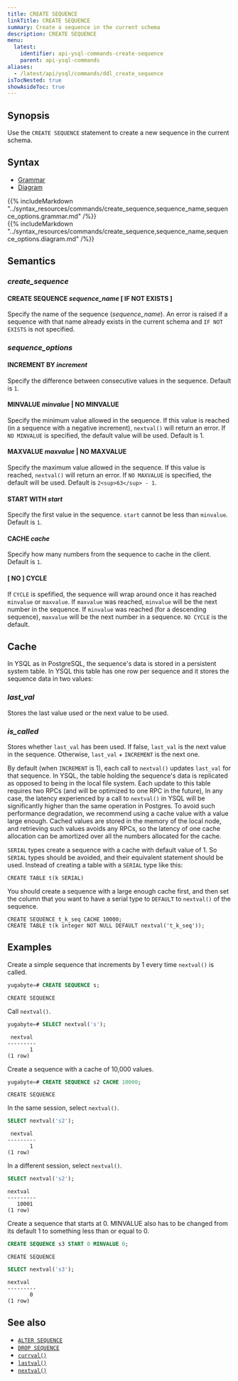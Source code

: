 ```yaml
---
title: CREATE SEQUENCE
linkTitle: CREATE SEQUENCE
summary: Create a sequence in the current schema
description: CREATE SEQUENCE
menu:
  latest:
    identifier: api-ysql-commands-create-sequence
    parent: api-ysql-commands
aliases:
  - /latest/api/ysql/commands/ddl_create_sequence
isTocNested: true
showAsideToc: true
---
```


## Synopsis

Use the `CREATE SEQUENCE` statement to create a new sequence in the current schema.

## Syntax

<ul class="nav nav-tabs nav-tabs-yb">
  <li >
    <a href="#grammar" class="nav-link active" id="grammar-tab" data-toggle="tab" role="tab" aria-controls="grammar" aria-selected="true">
      <i class="fas fa-file-alt" aria-hidden="true"></i>
      Grammar
    </a>
  </li>
  <li>
    <a href="#diagram" class="nav-link" id="diagram-tab" data-toggle="tab" role="tab" aria-controls="diagram" aria-selected="false">
      <i class="fas fa-project-diagram" aria-hidden="true"></i>
      Diagram
    </a>
  </li>
</ul>

<div class="tab-content">
  <div id="grammar" class="tab-pane fade show active" role="tabpanel" aria-labelledby="grammar-tab">
    {{% includeMarkdown "../syntax_resources/commands/create_sequence,sequence_name,sequence_options.grammar.md" /%}}
  </div>
  <div id="diagram" class="tab-pane fade" role="tabpanel" aria-labelledby="diagram-tab">
    {{% includeMarkdown "../syntax_resources/commands/create_sequence,sequence_name,sequence_options.diagram.md" /%}}
  </div>
</div>

## Semantics

### *create_sequence*

#### CREATE SEQUENCE *sequence_name* [ IF NOT EXISTS ]

Specify the name of the sequence (*sequence_name*). An error is raised if a sequence with that name already exists in the current schema and `IF NOT EXISTS` is not specified.

### *sequence_options*

#### INCREMENT BY *increment*

Specify the difference between consecutive values in the sequence. Default is `1`.

#### MINVALUE *minvalue* | NO MINVALUE

 Specify the minimum value allowed in the sequence. If this value is reached (in a sequence with a negative increment), `nextval()` will return an error. If `NO MINVALUE` is specified, the default value will be used. Default is 1.

#### MAXVALUE *maxvalue* | NO MAXVALUE

Specify the maximum value allowed in the sequence. If this value is reached, `nextval()` will return an error. If `NO MAXVALUE` is specified, the default will be used. Default is `2<sup>63</sup> - 1`.

#### START WITH *start*

Specify the first value in the sequence. `start` cannot be less than `minvalue`. Default is `1`.

#### CACHE *cache*

Specify how many numbers from the sequence to cache in the client. Default is `1`.

#### [ NO ] CYCLE

If `CYCLE` is spefified, the sequence will wrap around once it has reached `minvalue` or `maxvalue`. If `maxvalue` was reached, `minvalue` will be the next number in the sequence. If `minvalue` was reached (for a descending sequence), `maxvalue` will be the next number in a sequence. `NO CYCLE` is the default.

## Cache

In YSQL as in PostgreSQL, the sequence's data is stored in a persistent system table. In YSQL this table has one row per sequence and it stores the sequence data in two values:

### *last_val*

Stores the last value used or the next value to be used.

### *is_called*

Stores whether `last_val` has been used. If false, `last_val` is the next value in the sequence. Otherwise, `last_val` + `INCREMENT` is the next one.

By default (when `INCREMENT` is 1), each call to `nextval()` updates `last_val` for that sequence. In YSQL, the table holding the sequence's data is replicated as opposed to being in the local file system. Each update to this table requires two RPCs (and will be optimized to one RPC in the future), In any case, the latency experienced by a call to `nextval()` in YSQL will be significantly higher than the same operation in Postgres. To avoid such performance degradation, we recommend using a cache value with a value large enough. Cached values are stored in the memory of the local node, and retrieving such values avoids any RPCs, so the latency of one cache allocation can be amortized over all the numbers allocated for the cache.

`SERIAL` types create a sequence with a cache with default value of 1. So `SERIAL` types should be avoided, and their equivalent statement should be used.
Instead of creating a table with a `SERIAL` type like this:

```
CREATE TABLE t(k SERIAL)
```

You should create a sequence with a large enough cache first, and then set the column that you want to have a serial type to `DEFAULT` to `nextval()` of the sequence.

```
CREATE SEQUENCE t_k_seq CACHE 10000;
CREATE TABLE t(k integer NOT NULL DEFAULT nextval('t_k_seq'));
```

## Examples

Create a simple sequence that increments by 1 every time `nextval()` is called.

```sql
yugabyte=# CREATE SEQUENCE s;
```

```
CREATE SEQUENCE
```

Call `nextval()`.

```sql
yugabyte=# SELECT nextval('s');
```

```
 nextval
---------
       1
(1 row)
```

Create a sequence with a cache of 10,000 values.

```sql
yugabyte=# CREATE SEQUENCE s2 CACHE 10000;
```

```
CREATE SEQUENCE
```

In the same session, select `nextval()`.

```sql
SELECT nextval('s2');
```

```
 nextval
---------
       1
(1 row)
```

In a different session, select `nextval()`.

```sql
SELECT nextval('s2');
```

```
nextval
---------
   10001
(1 row)
```

Create a sequence that starts at 0. MINVALUE also has to be changed from its default 1 to something less than or equal to 0.

```sql
CREATE SEQUENCE s3 START 0 MINVALUE 0;
```

```
CREATE SEQUENCE
```

```sql
SELECT nextval('s3');
```

```
nextval
---------
       0
(1 row)
```

## See also

- [`ALTER SEQUENCE`](../ddl_alter_sequence)
- [`DROP SEQUENCE`](../ddl_drop_sequence)
- [`currval()`](../currval_sequence)
- [`lastval()`](../lastval_sequence)
- [`nextval()`](../nextval_sequence)
